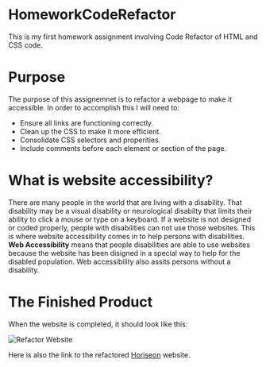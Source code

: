# HomeworkCodeRefactor
This is my first homework assignment involving Code Refactor of HTML and CSS code.

# Purpose
The purpose of this assignemnet is to refactor a webpage to make it accessible. In order to accomplish this I will need to:
* Ensure all links are functioning correctly.
* Clean up the CSS to make it more efficient.
* Consolidate CSS selectors and properities.
* Include comments before each element or section of the page.

# What is website accessibility?
There are many people in the world that are living with a disability. That disability may be a visual disability or neurological disabilty that limits their ability to click a mouse or type on a keyboard. If a website is not designed or coded properly, people with disabilities can not use those websites. This is where website accessibility comes in to help persons with disabilities. **Web Accessibility** means that people disabilities are able to use websites because the website has been disigned in a special way to help for the disabled population. Web accessibility also assits persons without a disability. 

# The Finished Product
When the website is completed, it should look like this:

![Refactor Website](https//plrobbins.github.com/images/hwwebsite.png)

Here is also the link to the refactored [Horiseon](https://plrobbins.github.io/coderefactor.homework/) website.